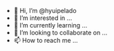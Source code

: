 - 👋 Hi, I’m @hyuipelado
- 👀 I’m interested in ...
- 🌱 I’m currently learning ...
- 💞️ I’m looking to collaborate on ...
- 📫 How to reach me ...

<!---
hyuipelado/hyuipelado is a ✨ special ✨ repository because its `README.md` (this file) appears on your GitHub profile.
You can click the Preview link to take a look at your changes.
--->
